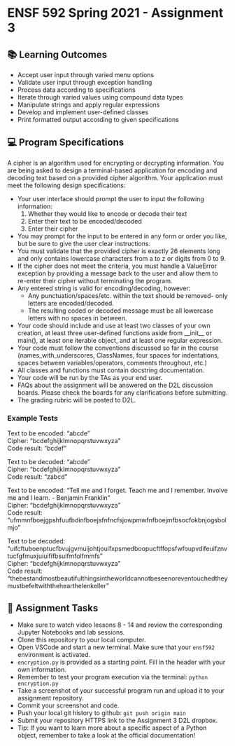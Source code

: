 # ENSF 592 Spring 2021 - Assignment 3

## 📚 Learning Outcomes
* Accept user input through varied menu options
* Validate user input through exception handling
* Process data according to specifications
* Iterate through varied values using compound data types
* Manipulate strings and apply regular expressions
* Develop and implement user-defined classes
* Print formatted output according to given specifications

## 💻 Program Specifications
A cipher is an algorithm used for encrypting or decrypting information. You are being asked to design a terminal-based application for encoding and decoding text based on a provided cipher algorithm.
Your application must meet the following design specifications:
* Your user interface should prompt the user to input the following information:
  1. Whether they would like to encode or decode their text
  2. Enter their text to be encoded/decoded
  3. Enter their cipher
* You may prompt for the input to be entered in any form or order you like, but be sure to give the user clear instructions.
* You must validate that the provided cipher is exactly 26 elements long and only contains lowercase characters from a to z or digits from 0 to 9.
* If the cipher does not meet the criteria, you must handle a ValueError exception by providing a message back to the user and allow them to re-enter their cipher without terminating the program.
* Any entered string is valid for encoding/decoding, however:
  * Any punctuation/spaces/etc. within the text should be removed- only letters are encoded/decoded.
  * The resulting coded or decoded message must be all lowercase letters with no spaces in between.
* Your code should include and use at least two classes of your own creation, at least three user-defined functions aside from \_\_init\_\_ or main(), at least one iterable object, and at least one regular expression.
* Your code must follow the conventions discussed so far in the course (names_with_underscores, ClassNames, four spaces for indentations, spaces between variables/operators, comments throughout, etc.)
* All classes and functions must contain docstring documentation.
* Your code will be run by the TAs as your end user.
* FAQs about the assignment will be answered on the D2L discussion boards. Please check the boards for any clarifications before submitting.
* The grading rubric will be posted to D2L.

### Example Tests
Text to be encoded: “abcde”<br>
Cipher: “bcdefghijklmnopqrstuvwxyza”<br>
Code result: “bcdef”<br>

Text to be decoded: “abcde”<br>
Cipher: “bcdefghijklmnopqrstuvwxyza”<br>
Code result: “zabcd”<br>

Text to be encoded: “Tell me and I forget. Teach me and I remember. Involve me and I learn. - Benjamin Franklin”<br>
Cipher: “bcdefghijklmnopqrstuvwxyza”<br>
Code result: “ufmmnfboejgpshfuufbdinfboejsfnfncfsjowpmwfnfboejmfbsocfokbnjogsbolmjo”<br>

Text to be decoded: “uifcftuboenptucfbvujgvmuijohtjouifxpsmedboopucftffopsfwfoupvdifeuifznvtucfgfmuxjuiuififbsuifmfolfmmfs”<br>
Cipher: “bcdefghijklmnopqrstuvwxyza”<br>
Code result: “thebestandmostbeautifulthingsintheworldcannotbeseenoreventouchedtheymustbefeltwiththehearthelenkeller”<br>

## 📝 Assignment Tasks
* Make sure to watch video lessons 8 - 14 and review the corresponding Jupyter Notebooks and lab sessions.
* Clone this repository to your local computer.
* Open VSCode and start a new terminal. Make sure that your `ensf592` environment is activated.
* `encryption.py` is provided as a starting point. Fill in the header with your own information.
* Remember to test your program execution via the terminal: `python encryption.py`
* Take a screenshot of your successful program run and upload it to your assignment repository.
* Commit your screenshot and code.
* Push your local git history to github: `git push origin main`
* Submit your repository HTTPS link to the Assignment 3 D2L dropbox.
* Tip: If you want to learn more about a specific aspect of a Python object, remember to take a look at the official documentation!



